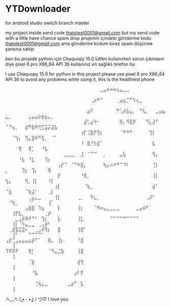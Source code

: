 # YTDownloader
for android studio
switch branch master

my project inside send code thatstest0001@gmail.com but my send code with a little have chance  spam drop 
projemin içindeki gönderme kodu thatstest0001@gmail.com ama gönderme kodum biraz spam düşürme şansına sahip


ben bu projede
python için  Chaquopy 15.0 
lütfen kullanırken sorun çıkmasın diye pixel 8 pro X86_64 API 36 kullanınız en sağlıklı telefon bu




I use Chaquopy 15.0 for python in this project
please use pixel 8 pro X86_64 API 36 to avoid any problems while using it, this is the healthiest phone

⠀⠀⠀⠀⠀⠀⠀⠀⠀⠀⠀⠀⠀⠀⠀⠀⠀⠀⠀⠀⠀⠀⠀⠀⠀⠀⠀⠀⠀⣀⣤⠶⠶⠶⢦⣤⣀⣀⠀⠀⠀⠀⠀⠀⠀⠀⠀⠀⠀⠀⠀⠀⠀⠀⠀⠀⠀⠀⠀⠀⠀⠀⠀⠀⠀
⠀⠀⠀⠀⠀⠀⠀⠀⠀⠀⠀⠀⠀⠀⠀⠀⠀⠀⠀⠀⠀⠀⠀⠀⠀⠀⢀⡴⠛⠉⠀⠀⠀⠀⢀⣴⣦⡉⠉⠳⢦⣀⠀⠀⠀⠀⠀⠀⠀⠀⠀⠀⠀⠀⠀⠀⠀⠀⠀⠀⠀⠀⠀⠀⠀
⠀⠀⠀⠀⠀⠀⠀⠀⠀⠀⠀⠀⠀⠀⠀⠀⠀⠀⠀⠀⠀⠀⠀⠀⠀⣴⠏⠀⠀⠀⠀⠀⠀⠀⠛⢡⡾⣷⣤⡀⠀⠙⢧⡀⠀⠀⣀⣤⣦⣄⡀⠀⠀⠀⠀⠀⣠⣤⣤⡶⣶⣦⣄⡀⠀
⠀⠀⠀⠀⠀⠀⠀⠀⠀⠀⠀⠀⠀⠀⠀⠀⠀⠀⠀⠀⠀⠀⠀⠀⣼⢃⣴⠳⠂⠀⠀⠀⠀⠀⠀⢿⡄⠻⣿⡿⠀⠀⠀⠹⣆⣼⠋⠀⠀⠈⠙⢦⡀⠀⠀⣾⠛⣿⠿⢛⣋⣭⡭⣽⣧
⠀⠀⠀⠀⠀⠀⠀⠀⠀⠀⠀⠀⠀⠀⠀⠀⠀⠀⠀⠀⠀⠀⠀⢰⡏⢨⣿⡟⢻⡆⠀⠀⠀⠀⠀⠈⠛⠛⠋⠀⠀⠀⠀⠀⢹⡇⠀⠀⠀⠀⠀⠈⢳⡄⠀⢻⣄⣿⠿⠛⢯⡀⠀⠈⠁
⠀⠀⠀⠀⠀⠀⠀⠀⠀⠀⠀⠀⠀⠀⠀⠀⠀⠀⠀⠀⠀⠀⠀⠸⠀⣿⡘⢗⣾⠁⠀⠀⠀⠀⠀⠀⠀⠀⠀⠀⠀⠀⠀⠀⠀⣧⠀⠀⠀⠀⠀⠀⠀⢿⠀⠀⢿⡁⠀⠀⠘⣧⠀⠀⠀
⠀⠀⠀⠀⠀⠀⠀⠀⠀⠀⠀⠀⠀⠀⠀⠀⠀⠀⣀⣀⣀⡀⠀⣸⠀⠈⠉⠉⠀⠀⡀⠀⠀⠀⠀⣠⣧⠀⠀⠀⠀⠀⠀⠀⠀⢻⡄⠀⠀⠀⠀⠀⠀⠘⣧⠀⠘⣇⠀⠀⠀⢹⡆⠀⠀
⠀⠀⠀⠀⠀⠀⠀⠀⠀⠀⠀⠀⠀⠀⠀⠀⢠⡞⠉⠀⠈⠙⠳⣿⡄⠀⠀⠀⠀⠀⢷⡤⠴⠞⠛⠉⠹⠇⠀⠀⠀⠀⠀⠀⠀⢘⡇⠀⠀⡀⠀⠀⠀⠀⢹⡆⠀⢹⡄⠀⠀⠀⢿⠀⠀
⠀⠀⠀⠀⠀⠀⠀⠀⠀⠀⠀⠀⠀⠀⠀⠀⡟⠀⠀⠀⠀⠀⠀⠘⢿⡀⠀⠀⠀⠀⠀⠀⠀⠀⠀⠀⠀⠀⠀⠀⠀⠀⠀⠀⠀⢸⡇⠀⠀⢳⡄⠀⠀⠀⠀⢻⡀⢸⡇⠀⠀⠀⠸⡇⠀
⠀⠀⠀⠀⠀⠀⠀⠀⠀⠀⠀⠀⠀⠀⠀⢰⡇⠀⠀⠀⠀⠀⠀⠀⠈⢷⡀⠀⠀⠀⠀⠀⠀⠀⠀⠀⠀⠀⠀⠀⠀⠀⠀⠀⠀⣾⠁⠀⠀⠈⣷⠀⠀⠀⠀⠈⢷⣼⠁⠀⠀⠀⢀⡇⠀
⠀⠀⠀⠀⠀⠀⠀⢀⣤⣄⣀⠀⠀⠀⠀⢸⡇⠀⠀⠀⠀⠀⢀⡀⠀⠀⠻⣆⡀⠀⠀⠀⠀⠀⠀⠀⠀⠀⠀⠀⠀⠀⠀⢀⡼⠃⠀⠀⠀⠀⠘⢷⡀⠀⠀⠀⠈⠁⠀⠀⠀⠀⢸⠁⠀
⠀⠀⠀⠀⠀⠀⣠⣿⣿⠀⠹⣦⠀⠀⠀⠀⡇⠀⠀⠀⠀⠀⢸⡆⠀⠀⠀⠈⠻⠶⣤⣀⣀⣀⣀⠀⠀⠀⠀⠀⣀⣤⠾⠋⠀⠀⠀⠀⠀⠀⠀⢸⡟⣧⡀⠀⠀⠀⠀⠀⠀⢀⡾⠀⠀
⠀⠀⠀⣀⣠⡾⠿⠞⠙⠃⠀⢹⡆⠀⠀⠀⣧⠀⠀⠀⠀⠀⢸⣇⠀⠀⠀⠀⠀⠀⠀⠀⠉⠉⠉⠉⠙⠉⠉⠉⠉⠀⠀⠀⠀⠀⠀⠀⠀⠀⠀⢸⡇⠈⠳⣤⣀⣀⠀⢀⣠⡾⠃⠀⠀
⠀⢀⣾⣿⣭⣽⠆⠀⠀⢀⣠⠾⢻⡆⠀⠀⣿⠀⠀⠀⠀⠀⢸⣿⠁⠀⠀⠀⠀⠀⠀⠀⠀⠀⠀⠀⠀⠀⠀⠀⠀⠀⠀⠀⠀⠀⠀⠀⠀⠀⠀⢸⠃⠀⠀⠀⠉⠉⠉⠉⠁⠀⠀⠀⠀
⢠⡞⢉⣠⣤⣤⣤⣦⡾⠋⠁⠀⠀⢿⡄⠀⢸⡆⠀⠀⠀⠀⠘⣿⠀⠀⠀⠀⠀⠀⠀⠀⠀⠀⠀⠀⠀⠀⠀⠀⠀⠀⠀⠀⠀⠀⠀⠀⠀⠀⠀⢸⠀⠀⠀⠀⠀⠀⠀⠀⠀⠀⠀⠀⠀
⠹⠿⠿⠟⠀⠀⠀⢿⡃⠀⠀⠀⠀⠈⠻⣤⣈⣷⠀⠀⠀⠀⢸⣿⠀⠀⠀⠀⠀⠀⠀⠀⠀⠀⠀⠀⠀⠀⠀⠀⠀⠀⠀⠀⠀⠀⠀⠀⠀⠀⠀⢸⠀⠀⠀⠀⠀⠀⠀⠀⠀⠀⠀⠀⠀
⠀⠀⠀⠀⠀⠀⠀⠈⣷⠀⠀⠀⠀⠀⠀⠀⠀⠀⠀⠀⠀⠀⣾⢻⠀⠀⠀⠀⠀⠀⠀⠀⠀⠀⠀⠀⠀⠀⠀⠀⠀⠀⠀⠀⠀⠀⠀⠀⠀⠀⠀⢸⠀⠀⠀⠀⠀⠀⠀⠀⠀⠀⠀⠀⠀
⠀⠀⠀⠀⠀⠀⠀⠀⠘⣧⠀⠀⠀⠀⠀⠀⠀⠀⠀⠀⠀⣰⠇⡟⠀⠀⠀⠀⠀⠀⠀⠀⠀⠀⠀⠀⠀⠀⠀⠀⠀⠀⠀⠀⠀⠀⠀⠀⠀⠀⠀⢸⠀⠀⠀⠀⠀⠀⠀⠀⠀⠀⠀⠀⠀
⠀⠀⠀⠀⠀⠀⠀⠀⠀⢘⢷⣄⣀⠀⠀⠀⠀⠀⠀⣀⣴⠋⠀⣧⠀⠀⠀⠀⠀⠀⠀⠀⠀⠀⠀⠀⠀⠀⠀⠀⠀⠀⠀⠀⠀⠀⠀⠀⠀⠀⠀⢸⠀⠀⠀⠀⠀⠀⠀⠀⠀⠀⠀⠀⠀








































































































































































































  ∧,,,∧
(  ̳• · • ̳)
/    づ♡ I love you
